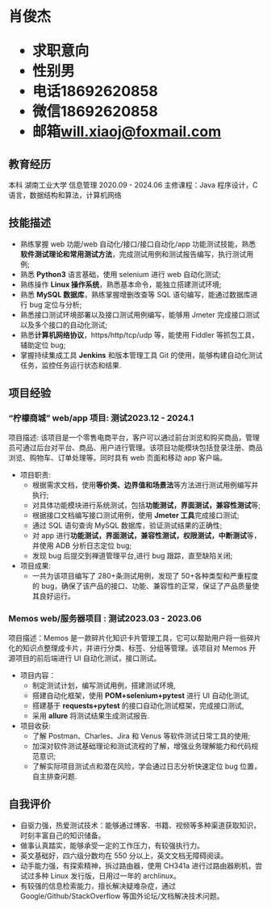 <h1>
  <span>肖俊杰</span>
  <ul>
    <li><span>求职意向</span></li>
    <li><span>性别</span>男</li>
    <li><span>电话</span>18692620858</li>
    <li><span>微信</span>18692620858</li>
    <li><span>邮箱</span><a href="mailto:will.xiaoj@foxmail.com">will.xiaoj@foxmail.com</a></li>
  </ul>
</h1>

## 教育经历

本科 湖南工业大学 信息管理 <span class="right">2020.09 - 2024.06</span>
主修课程：Java 程序设计，C 语言，数据结构和算法，计算机网络

## 技能描述

- 熟练掌握 web 功能/web 自动化/接口/接口自动化/app 功能测试技能，熟悉**软件测试理论和常用测试方法**，完成测试用例和测试报告编写，执行测试用例;
- 熟悉 **Python3** 语言基础，使用 selenium 进行 web 自动化测试;
- 熟练操作 **Linux 操作系统**，熟悉基本命令，能独立搭建测试环境;
- 熟悉 **MySQL 数据库**，熟练掌握增删改查等 SQL 语句编写，能通过数据库进行 bug 定位与分析;
- 熟悉接口测试环境部署以及接口测试用例编写，能够用 Jmeter 完成接口测试以及多个接口的自动化测试;
- 熟悉**计算机网络协议**，https/http/tcp/udp 等，能使用 Fiddler 等抓包工具，辅助定位 bug;
- 掌握持续集成工具 **Jenkins** 和版本管理工具 Git 的使用，能够构建自动化测试任务，监控任务运行状态和结果.

## 项目经验

### “柠檬商城” web/app 项目<span class="role">:&nbsp;测试</span><span class="right">2023.12 - 2024.1</span>

项目描述: 该项目是一个零售电商平台，客户可以通过前台浏览和购买商品，管理员可通过后台对平台、商品、用户进行管理。该项目功能模块包括登录注册、商品浏览、购物车、订单处理等。同时具有 web 页面和移动 app 客户端。

- 项目职责:
  - 根据需求文档，使用**等价类、边界值和场景法**等方法进行测试用例编写并执行;
  - 对具体功能模块进行系统测试，包括**功能测试，界面测试，兼容性测试**等;
  - 根据接口文档编写接口测试用例，使用 **Jmeter 工具**完成接口测试;
  - 通过 SQL 语句查询 MySQL 数据库，验证测试结果的正确性;
  - 对 app 进行**功能测试，界面测试，兼容性测试，权限测试，中断测试**等，并使用 ADB 分析日志定位 bug;
  - 发现 bug 后提交到禅道管理平台,进行 bug 跟踪，直至缺陷关闭;
- 项目成果:
  - 一共为该项目编写了 280+条测试用例，发现了 50+各种类型和严重程度的 bug，确保了该产品的接口、功能、兼容性的正常，保证了产品质量使其良好运行。

### Memos web/服务器项目 <span class="role">:&nbsp;测试</span><span class="right">2023.03 - 2023.06</span>

项目描述：Memos 是一款碎片化知识卡片管理工具，它可以帮助用户将一些碎片化的知识点整理成卡片，并进行分类、标签、分组等管理。该项目对 Memos 开源项目的前后端进行 UI 自动化测试，接口测试。

- 项目内容：
  - 制定测试计划，编写测试用例，搭建测试环境,
  - 搭建自动化框架，使用 **POM+selenium+pytest** 进行 UI 自动化测试,
  - 搭建基于 **requests+pytest** 的接口自动化测试框架，完成接口测试,
  - 采用 **allure** 将测试结果生成测试报告.
- 项目收获:
  - 了解 Postman、Charles、Jira 和 Venus 等软件测试日常工具的使用;
  - 加深对软件测试基础理论和测试流程的了解，增强业务理解能力和代码规范意识;
  - 了解实际项目测试点和潜在风险，学会通过日志分析快速定位 bug 位置，自主排查问题.

## 自我评价

- 自驱力强，热爱测试技术：能够通过博客、书籍、视频等多种渠道获取知识，时刻丰富自己的知识储备。
- 做事认真踏实，能够承受一定的工作压力，有较强执行力。
- 英文基础好，四六级分数均在 550 分以上，英文文档无障碍阅读。
- 动手能力强，有探索精神，拆过路由器，使用 CH341a 进行过路由器刷机，尝试过多种 Linux 发行版，日用过一年的 archlinux。
- 有较强的信息检索能力，擅长解决疑难杂症，通过 Google/Github/StackOverflow 等国外论坛/文档解决技术问题。
